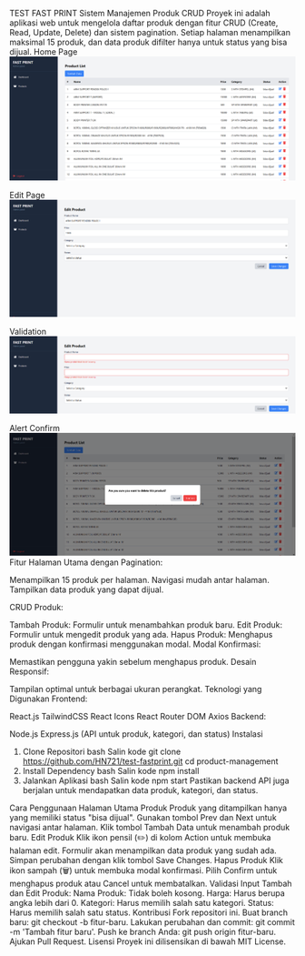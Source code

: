 TEST FAST PRINT
Sistem Manajemen Produk CRUD
Proyek ini adalah aplikasi web untuk mengelola daftar produk dengan fitur CRUD (Create, Read, Update, Delete) dan sistem pagination. Setiap halaman menampilkan maksimal 15 produk, dan data produk difilter hanya untuk status yang bisa dijual.
Home Page
![alt text](image-7.png)

Edit Page
![alt text](image-8.png)

Validation
![alt text](image-9.png)

Alert Confirm
![alt text](image-10.png)
Fitur
Halaman Utama dengan Pagination:

Menampilkan 15 produk per halaman.
Navigasi mudah antar halaman.
Tampilkan data produk yang dapat dijual.

CRUD Produk:

Tambah Produk: Formulir untuk menambahkan produk baru.
Edit Produk: Formulir untuk mengedit produk yang ada.
Hapus Produk: Menghapus produk dengan konfirmasi menggunakan modal.
Modal Konfirmasi:

Memastikan pengguna yakin sebelum menghapus produk.
Desain Responsif:

Tampilan optimal untuk berbagai ukuran perangkat.
Teknologi yang Digunakan
Frontend:

React.js
TailwindCSS
React Icons
React Router DOM
Axios
Backend:

Node.js
Express.js (API untuk produk, kategori, dan status)
Instalasi

1. Clone Repositori
   bash
   Salin kode
   git clone https://github.com/HN721/test-fastprint.git
   cd product-management
2. Install Dependency
   bash
   Salin kode
   npm install
3. Jalankan Aplikasi
   bash
   Salin kode
   npm start
   Pastikan backend API juga berjalan untuk mendapatkan data produk, kategori, dan status.

Cara Penggunaan
Halaman Utama Produk
Produk yang ditampilkan hanya yang memiliki status "bisa dijual".
Gunakan tombol Prev dan Next untuk navigasi antar halaman.
Klik tombol Tambah Data untuk menambah produk baru.
Edit Produk
Klik ikon pensil (✏️) di kolom Action untuk membuka halaman edit.
Formulir akan menampilkan data produk yang sudah ada.
Simpan perubahan dengan klik tombol Save Changes.
Hapus Produk
Klik ikon sampah (🗑️) untuk membuka modal konfirmasi.
Pilih Confirm untuk menghapus produk atau Cancel untuk membatalkan.
Validasi Input
Tambah dan Edit Produk:
Nama Produk: Tidak boleh kosong.
Harga: Harus berupa angka lebih dari 0.
Kategori: Harus memilih salah satu kategori.
Status: Harus memilih salah satu status.
Kontribusi
Fork repositori ini.
Buat branch baru: git checkout -b fitur-baru.
Lakukan perubahan dan commit: git commit -m 'Tambah fitur baru'.
Push ke branch Anda: git push origin fitur-baru.
Ajukan Pull Request.
Lisensi
Proyek ini dilisensikan di bawah MIT License.
